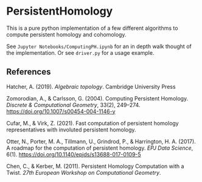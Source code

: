 # PersistentHomology
This is a pure python implementation of a few different algorithms to 
compute persistent homology and cohomology.

See `Jupyter Notebooks/ComputingPH.ipynb` for an in depth walk thought of the 
implementation. Or see `driver.py` for a usage example.


## References 
Hatcher, A. (2019). *Algebraic topology*. Cambridge University Press

Zomorodian, A., & Carlsson, G. (2004). Computing Persistent Homology. *Discrete & Computational Geometry*, 33(2), 249–274. https://doi.org/10.1007/s00454-004-1146-y 

Cufar, M., &amp; Virk, Z. (2021). Fast computation of persistent homology representatives with involuted persistent homology. 

 Otter, N., Porter, M. A., Tillmann, U., Grindrod, P., &amp; Harrington, H. A. (2017). A roadmap for the computation of persistent homology. *EPJ Data Science*, 6(1). https://doi.org/10.1140/epjds/s13688-017-0109-5 
 
 Chen, C., &amp; Kerber, M. (2011). Persistent Homology Computation with a Twist. *27th European Workshop on Computational Geometry*. 
 